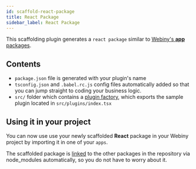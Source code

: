 ```yaml
---
id: scaffold-react-package
title: React Package
sidebar_label: React Package
---
```


This scaffolding plugin generates a `react package` similar to [Webiny's **app** packages](https://github.com/webiny/webiny-js/tree/master/packages).

## Contents

- `package.json` file is generated with your plugin's name 
- `tsconfig.json` and `.babel.rc.js` config files automatically added so that you can jump straight to coding your business logic.
- `src/` folder which contains a [plugin factory](https://docs.webiny.com/docs/deep-dive/plugins-crash-course#creating-a-plugin), which exports the sample plugin located in `src/plugins/index.tsx`

## Using it in your project

You can now use use your newly scaffolded **React** package in your Webiny project by importing it in one of your `apps`.

The scaffolded package is [linked](https://classic.yarnpkg.com/en/docs/cli/link/) to the other packages in the repository via node_modules automatically, so you do not have to worry about it. 